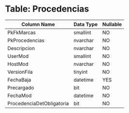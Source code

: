 # Table: Procedencias

| Column Name | Data Type | Nullable |
|-------------|-----------|----------|
| PkFkMarcas | smallint | NO |
| PkProcedencias | nvarchar | NO |
| Descripcion | nvarchar | NO |
| UserMod | smallint | NO |
| HostMod | nvarchar | NO |
| VersionFila | tinyint | NO |
| FechaBaja | datetime | YES |
| Precargado | bit | NO |
| FechaMod | datetime | NO |
| ProcedenciaDetObligatoria | bit | NO |
